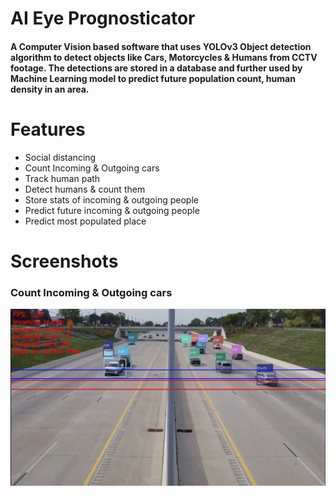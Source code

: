 # AI Eye Prognosticator
#### A Computer Vision based software that uses YOLOv3 Object detection algorithm to detect objects like Cars, Motorcycles & Humans from CCTV footage. The detections are stored in a database and further used by Machine Learning model to predict future population count, human density in an area. 

# Features
* Social distancing 
* Count Incoming & Outgoing cars
* Track human path
* Detect humans & count them
* Store stats of incoming & outgoing people
* Predict future incoming & outgoing people
* Predict most populated place

# Screenshots
### Count Incoming & Outgoing cars
![alt text](https://github.com/karthik261099/AI-Eye-Prognosticator/blob/master/README/Traffic.png "1")